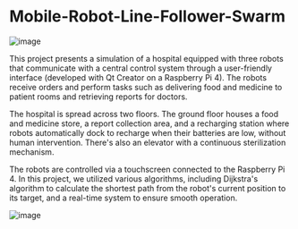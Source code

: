 # Mobile-Robot-Line-Follower-Swarm
![image](https://github.com/user-attachments/assets/a6040823-b62b-4d0c-9d89-e7bfa2b3442e)


This project presents a simulation of a hospital equipped with three robots that communicate with a central control system through a user-friendly interface (developed with Qt Creator on a Raspberry Pi 4). The robots receive orders and perform tasks such as delivering food and medicine to patient rooms and retrieving reports for doctors.

The hospital is spread across two floors. The ground floor houses a food and medicine store, a report collection area, and a recharging station where robots automatically dock to recharge when their batteries are low, without human intervention. There's also an elevator with a continuous sterilization mechanism.

The robots are controlled via a touchscreen connected to the Raspberry Pi 4. In this project, we utilized various algorithms, including Dijkstra's algorithm to calculate the shortest path from the robot's current position to its target, and a real-time system to ensure smooth operation.


![image](https://github.com/user-attachments/assets/5f4c7d09-47e0-47aa-87c8-ee41fb28dfd4)
